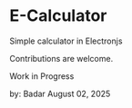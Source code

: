 # E-Calculator

Simple calculator in Electronjs

Contributions are welcome.

Work in Progress

by: Badar
August 02, 2025
